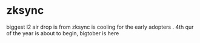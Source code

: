 # zksync
biggest l2 air drop is from zksync
is cooling for the early adopters .
4th qur of the year is about to begin, 
bigtober is here
